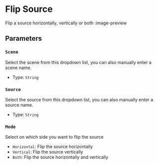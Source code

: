 # Flip Source
Flip a source horizontally, vertically or both
:image-preview

## Parameters
### `Scene`
Select the scene from this dropdown list, you can also manually enter a scene name.

- Type: `String`

### `Source`
Select the source from this dropdown list, you can also manually enter a source name.

- Type: `String`

### `Mode`
Select on which side you want to flip the source

- `Horizontal`: Flip the source horizontally
- `Vertical`: Flip the source vertically
- `Both`: Flip the source horizontally and vertically